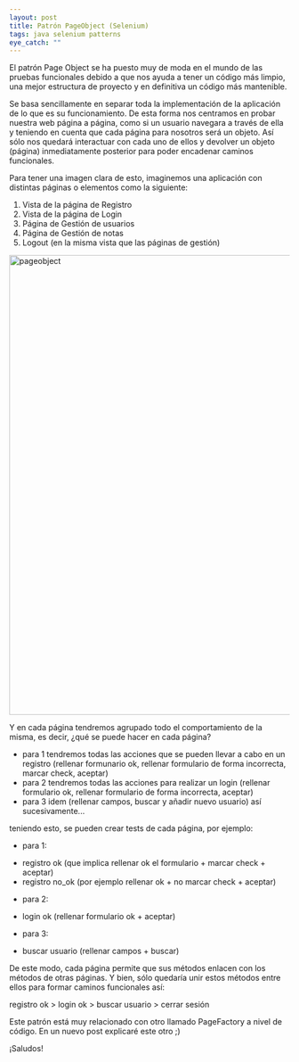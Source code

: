 ```yaml
---
layout: post
title: Patrón PageObject (Selenium)
tags: java selenium patterns
eye_catch: ""
---
```


El patrón Page Object se ha puesto muy de moda en el mundo de las pruebas funcionales debido a que nos ayuda a 
tener un código más limpio, una mejor estructura de proyecto y en definitiva un código más mantenible.

Se basa sencillamente en separar toda la implementación de la aplicación de lo que es su funcionamiento. 
De esta forma nos centramos en probar nuestra web página a página, como si un usuario navegara a través de ella
y teniendo en cuenta que cada página para nosotros será un objeto. Así sólo nos quedará interactuar con cada uno 
de ellos y devolver un objeto (página) inmediatamente posterior para poder encadenar caminos funcionales.

Para tener una imagen clara de esto, imaginemos una aplicación con distintas páginas o elementos como la siguiente:

1. Vista de la página de Registro
2. Vista de la página de Login
3. Página de Gestión de usuarios
4. Página de Gestión de notas
5. Logout (en la misma vista que las páginas de gestión)

<a data-flickr-embed="true"  href="https://www.flickr.com/photos/135417629@N05/24080076590/in/dateposted-public/" title="pageobject"><img src="https://farm2.staticflickr.com/1639/24080076590_60ed5f1403_b.jpg" width="965" height="825" alt="pageobject"></a><script async src="//embedr.flickr.com/assets/client-code.js" charset="utf-8"></script>

Y en cada página tendremos agrupado todo el comportamiento de la misma, es decir, ¿qué se puede hacer en cada página?
* para 1 tendremos todas las acciones que se pueden llevar a cabo en un registro (rellenar formunario ok, rellenar formulario de forma incorrecta, marcar check, aceptar)
* para 2 tendremos todas las acciones para realizar un login  (rellenar formulario ok, rellenar formulario de forma incorrecta, aceptar)
* para 3 idem (rellenar campos, buscar y añadir nuevo usuario)
así sucesivamente...

teniendo esto, se pueden crear tests de cada página, por ejemplo:
* para 1:
- registro ok (que implica rellenar ok el formulario + marcar check + aceptar)
- registro no_ok (por ejemplo rellenar ok + no marcar check + aceptar)

* para 2:
- login ok (rellenar formulario ok + aceptar)

* para 3:
- buscar usuario (rellenar campos + buscar)


De este modo, cada página permite que sus métodos enlacen con los métodos de otras páginas.
Y bien, sólo quedaría unir estos métodos entre ellos para formar caminos funcionales así:

registro ok > login ok > buscar usuario > cerrar sesión


Este patrón está muy relacionado con otro llamado PageFactory a nivel de código.
En un nuevo post explicaré este otro ;)

¡Saludos!
